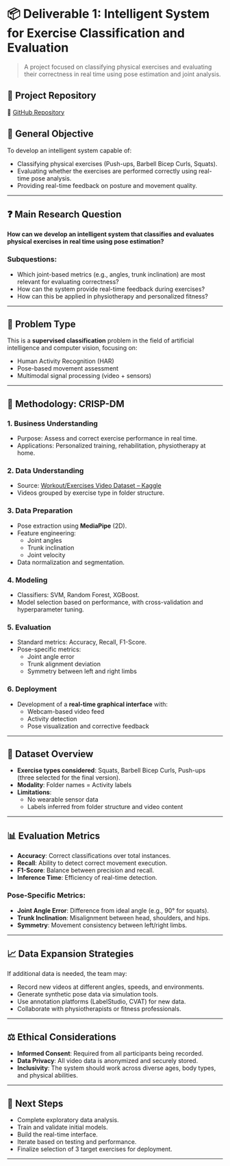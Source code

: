 # 📦 Deliverable 1: Intelligent System for Exercise Classification and Evaluation

> A project focused on classifying physical exercises and evaluating their correctness in real time using pose estimation and joint analysis.

## 📌 Project Repository
🔗 [GitHub Repository](https://github.com/Nicolas-CM/PoseTrack_AI_ADN.git)

## 🎯 General Objective
To develop an intelligent system capable of:
- Classifying physical exercises (Push-ups, Barbell Bicep Curls, Squats).
- Evaluating whether the exercises are performed correctly using real-time pose analysis.
- Providing real-time feedback on posture and movement quality.

---

## ❓ Main Research Question

**How can we develop an intelligent system that classifies and evaluates physical exercises in real time using pose estimation?**

### Subquestions:
- Which joint-based metrics (e.g., angles, trunk inclination) are most relevant for evaluating correctness?
- How can the system provide real-time feedback during exercises?
- How can this be applied in physiotherapy and personalized fitness?

---

## 🧠 Problem Type

This is a **supervised classification** problem in the field of artificial intelligence and computer vision, focusing on:
- Human Activity Recognition (HAR)
- Pose-based movement assessment
- Multimodal signal processing (video + sensors)

---

## 📐 Methodology: CRISP-DM

### 1. Business Understanding
- Purpose: Assess and correct exercise performance in real time.
- Applications: Personalized training, rehabilitation, physiotherapy at home.

### 2. Data Understanding
- Source: [Workout/Exercises Video Dataset – Kaggle](https://www.kaggle.com/datasets/hasyimabdillah/workoutfitness-video)
- Videos grouped by exercise type in folder structure.

### 3. Data Preparation
- Pose extraction using **MediaPipe** (2D).
- Feature engineering:
  - Joint angles
  - Trunk inclination
  - Joint velocity
- Data normalization and segmentation.

### 4. Modeling
- Classifiers: SVM, Random Forest, XGBoost.
- Model selection based on performance, with cross-validation and hyperparameter tuning.

### 5. Evaluation
- Standard metrics: Accuracy, Recall, F1-Score.
- Pose-specific metrics:
  - Joint angle error
  - Trunk alignment deviation
  - Symmetry between left and right limbs

### 6. Deployment
- Development of a **real-time graphical interface** with:
  - Webcam-based video feed
  - Activity detection
  - Pose visualization and corrective feedback

---

## 📁 Dataset Overview

- **Exercise types considered**: Squats, Barbell Bicep Curls, Push-ups (three selected for the final version).
- **Modality**: Folder names = Activity labels
- **Limitations**:
  - No wearable sensor data
  - Labels inferred from folder structure and video content

---

## 📊 Evaluation Metrics

- **Accuracy**: Correct classifications over total instances.
- **Recall**: Ability to detect correct movement execution.
- **F1-Score**: Balance between precision and recall.
- **Inference Time**: Efficiency of real-time detection.

### Pose-Specific Metrics:
- **Joint Angle Error**: Difference from ideal angle (e.g., 90° for squats).
- **Trunk Inclination**: Misalignment between head, shoulders, and hips.
- **Symmetry**: Movement consistency between left/right limbs.

---

## 📈 Data Expansion Strategies

If additional data is needed, the team may:
- Record new videos at different angles, speeds, and environments.
- Generate synthetic pose data via simulation tools.
- Use annotation platforms (LabelStudio, CVAT) for new data.
- Collaborate with physiotherapists or fitness professionals.

---

## ⚖️ Ethical Considerations

- **Informed Consent**: Required from all participants being recorded.
- **Data Privacy**: All video data is anonymized and securely stored.
- **Inclusivity**: The system should work across diverse ages, body types, and physical abilities.

---

## 🔄 Next Steps

- Complete exploratory data analysis.
- Train and validate initial models.
- Build the real-time interface.
- Iterate based on testing and performance.
- Finalize selection of 3 target exercises for deployment.

---

